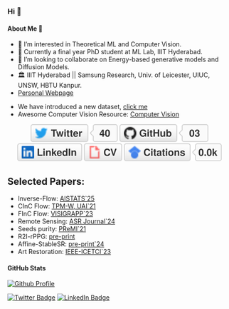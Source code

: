  ### Hi 👋
#### About Me 🚀
- 👀 I’m interested in Theoretical ML and Computer Vision.
- 🌱 Currently a final year PhD student at ML Lab, IIIT Hyderabad.
- 💞️ I’m looking to collaborate on Energy-based generative models and Diffusion Models.
- 🏛️ IIIT Hyderabad || Samsung Research, Univ. of Leicester, UIUC, UNSW, HBTU Kanpur.
- [Personal Webpage](https://researchweb.iiit.ac.in/~sandeep.nagar/)
<!-- - 📫 How to reach me ... [profile page](https://naagar.github.io) -->
- We have introduced a new dataset, [click me](https://naagar.github.io/cornseedsdataset)  
- Awesome Computer Vision Resource: [Computer Vision](https://github.com/jbhuang0604/awesome-computer-vision)
<p align="center"> 
	<a href="https://twitter.com/NaagarRN"><img src="imgs/twitter.svg" alt="Twitter"></a>
	<a href="https://github.com/naagar"><img src="imgs/github.svg" alt="GitHub"></a>
	<a href="https://www.linkedin.com/in/sandeepnaagar"><img src="imgs/linkedin.svg" alt="LinkedIn"></a>
<!-- 	<a href="https://github.com/sponsors/terrytangyuan"><img src="imgs/sponsors.svg" alt="Sponsors"></a> -->
	<a href="https://drive.google.com/file/d/1FnQi-tNJ9IWwpk2hwgQgv8E-t9FPp4SA/view?usp=sharing"><img src="imgs/cv.svg" alt="Curriculum Vitae"></a>
	<a href="https://scholar.google.com/citations?user=MQQy_T4AAAAJ&hl=en&authuser=1"><img src="imgs/citations.svg" alt="Citations"></a>
</p>
<!---
Naagar/Naagar is a ✨ special ✨ repository because its `README.md` (this file) appears on your GitHub profile.
You can click the Preview link to take a look at your changes. Hi, I’m Sandeep Nagar
 I’m interested in Theoretical ML, Computer Vision
 I’m currently an MS research student at ML Lab, IIIT-Hyderabad.
 I’m looking to collaborate on Energy-based generative models.
 How to reach me ... !(profile page)[https://naagar.github.io]
--->
<!-- https://github.com/jbhuang0604/awesome-computer-vision -->

<!-- - Data Scientist leading innovation in AI at Fortune 100 companies -->
## Selected Papers: 
 - Inverse-Flow: [AISTATS`25](https://naagar.github.io/projectPage_InverseFlow/)
 - CInC Flow: [TPM-W, UAI`21](https://naagar.github.io/project_page_CInCFlow/)
 - FInC Flow: [VISIGRAPP`23](https://naagar.github.io/project_page_FInCFlow/)
 - Remote Sensing: [ASR Journal`24](https://www.sciencedirect.com/science/article/pii/S0273117724009335)
 - Seeds purity: [PReMI`21](https://github.com/Naagar/cornseedsdataset)
 - R2I-rPPG: [pre-print](https://arxiv.org/abs/2410.15851)
 - Affine-StableSR: [pre-print`24](https://scholar.google.com/citations?user=MQQy_T4AAAAJ)
 - Art Restoration: [IEEE-ICETCI`23](https://ieeexplore.ieee.org/abstract/document/10331102/)
#### GitHub Stats
<!-- https://badges.pufler.dev/repos/{naagar} -->

[![Github Profile](https://github-readme-stats.vercel.app/api?username=naagar&&hide=stars&show_icons=true&hide_title=true&hide_border=true)](https://github.com/NaagarRN)

<!-- #### Get in Touch 👽
- Twitter: [@naagar](https://twitter.com/NaagarRN)
- LinkedIn: [@naagar](https://www.linkedin.com/in/sandeepnaagar/)
- Website: [naagar.github.io](https://naagar.github.io) -->
[![Twitter Badge](https://img.shields.io/badge/Twitter-Profile-informational?style=flat&logo=twitter&logoColor=white&color=1CA2F1)](https://twitter.com/NaagarRN)
[![LinkedIn Badge](https://img.shields.io/badge/LinkedIn-Profile-informational?style=flat&logo=linkedin&logoColor=white&color=0D76A8)](https://www.linkedin.com/in/sandeepnaagar/)

